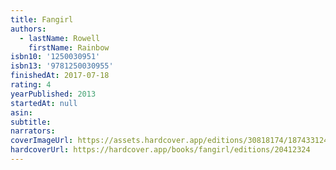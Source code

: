 ```yaml
---
title: Fangirl
authors:
  - lastName: Rowell
    firstName: Rainbow
isbn10: '1250030951'
isbn13: '9781250030955'
finishedAt: 2017-07-18
rating: 4
yearPublished: 2013
startedAt: null
asin:
subtitle:
narrators:
coverImageUrl: https://assets.hardcover.app/editions/30818174/1874331241849714.jpg
hardcoverUrl: https://hardcover.app/books/fangirl/editions/20412324
---
```

